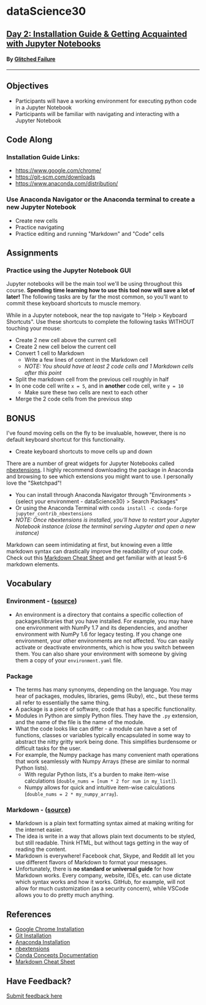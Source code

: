 # dataScience30
## [Day 2: Installation Guide & Getting Acquainted with Jupyter Notebooks](https://youtu.be/JUKD3Nw166U)
#### By [Glitched Failure](https://www.youtube.com/channel/UCErSNiDZV4rJCNB8NrDGREA)
---
## Objectives
- Participants will have a working environment for executing python code in a Jupyter Notebook
- Participants will be familiar with navigating and interacting with a Jupyter Notebook

## Code Along
### Installation Guide Links:
- https://www.google.com/chrome/
- https://git-scm.com/downloads
- https://www.anaconda.com/distribution/

### Use Anaconda Navigator or the Anaconda terminal to create a new Jupyter Notebook
- Create new cells
- Practice navigating
- Practice editing and running "Markdown" and "Code" cells

## Assignments
### Practice using the Jupyter Notebook GUI
Jupyter notebooks will be the main tool we'll be using throughout this course. __Spending time learning how to use this tool now will save a lot of later!__ The following tasks are by far the most common, so you'll want to commit these keyboard shortcuts to muscle memory.

While in a Jupyter notebook, near the top navigate to "Help > Keyboard Shortcuts". Use these shortcuts to complete the following tasks WITHOUT touching your mouse:
- Create 2 new cell above the current cell
- Create 2 new cell below the current cell
- Convert 1 cell to Markdown
    - Write a few lines of content in the Markdown cell
    - _NOTE: You should have at least 2 code cells and 1 Markdown cells after this point_
- Split the markdown cell from the previous cell roughly in half
- In one code cell write `x = 5`, and in __another__ code cell, write `y = 10`
    - Make sure these two cells are next to each other
- Merge the 2 code cells from the previous step

## BONUS
I've found moving cells on the fly to be invaluable, however, there is no default keyboard shortcut for this functionality.
- Create keyboard shortcuts to move cells up and down

There are a number of great widgets for Jupyter Notebooks called [nbextensions](https://jupyter-contrib-nbextensions.readthedocs.io/en/latest/). I highly recommend downloading the package in Anaconda and browsing to see which extensions you might want to use. I personally love the "Sketchpad"!
- You can install through Anaconda Navigator through "Environments > {select your environment - dataScience30} > Search Packages"
- Or using the Anaconda Terminal with `conda install -c conda-forge jupyter_contrib_nbextensions`
- _NOTE: Once nbextensions is installed, you'll have to restart your Jupyter Notebook instance (close the terminal serving Jupyter and open a new instance)_

Markdown can seem intimidating at first, but knowing even a little markdown syntax can drastically improve the readability of your code. Check out this [Markdown Cheat Sheet](https://github.com/adam-p/markdown-here/wiki/Markdown-Here-Cheatsheet) and get familiar with at least 5-6 markdown elements.

## Vocabulary
### Environment - ([source](https://docs.conda.io/projects/conda/en/latest/user-guide/concepts/environments.html))
- An environment is a directory that contains a specific collection of packages/libraries that you have installed. For example, you may have one environment with NumPy 1.7 and its dependencies, and another environment with NumPy 1.6 for legacy testing. If you change one environment, your other environments are not affected. You can easily activate or deactivate environments, which is how you switch between them. You can also share your environment with someone by giving them a copy of your `environment.yaml` file.
### Package
- The terms has many synonyms, depending on the language. You may hear of packages, modules, libraries, gems (Ruby), etc., but these terms all refer to essentially the same thing.
- A package is a piece of software, code that has a specific functionality.
- Modules in Python are simply Python files. They have the `.py` extension, and the name of the file is the name of the module.
- What the code looks like can differ - a module can have a set of functions, classes or variables typically encapsulated in some way to abstract the nitty gritty work being done. This simplifies burdensome or difficult tasks for the user. 
- For example, the Numpy package has many convenient math operations that work seamlessly with Numpy Arrays (these are similar to normal Python lists). 
    - With regular Python lists, it's a burden to make item-wise calculations (`double_nums = [num * 2 for num in my_list]`).
    - Numpy allows for quick and intuitive item-wise calculations (`double_nums = 2 * my_numpy_array`).

### Markdown - ([source](https://www.ultraedit.com/company/blog/community/what-is-markdown-why-use-it.html))
- Markdown is a plain text formatting syntax aimed at making writing for the internet easier. 
- The idea is write in a way that allows plain text documents to be styled, but still readable. Think HTML, but without tags getting in the way of reading the content.
- Markdown is everywhere! Facebook chat, Skype, and Reddit all let you use different flavors of Markdown to format your messages.
- Unfortunately, there is __no standard or universal guide__ for how Markdown works. Every company, website, IDEs, etc. can use dictate which syntax works and how it works. GitHub, for example, will not allow for much customization (as a security concern), while VSCode allows you to do pretty much anything.

## References
- [Google Chrome Installation](https://www.google.com/chrome/)
- [Git Installation](https://git-scm.com/downloads)
- [Anaconda Installation](https://www.anaconda.com/distribution/)
- [nbextensions](https://jupyter-contrib-nbextensions.readthedocs.io/en/latest/)
- [Conda Concepts Documentation](https://docs.conda.io/projects/conda/en/latest/user-guide/concepts/environments.html)
- [Markdown Cheat Sheet](https://github.com/adam-p/markdown-here/wiki/Markdown-Here-Cheatsheet)
## Have Feedback?
[Submit feedback here](https://docs.google.com/forms/d/e/1FAIpQLScvsDT2Q2VH26FvvfQhjNmP4RwXqh9GWiKSIcTFAHdfCKZdlg/viewform?usp=sf_link)